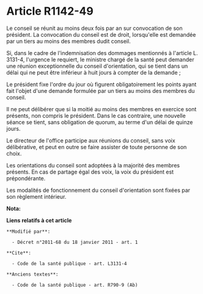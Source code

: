 # Article R1142-49

Le conseil se réunit au moins deux fois par an sur convocation de son président. La convocation du conseil est de droit,
lorsqu'elle est demandée par un tiers au moins des membres dudit conseil. 

Si, dans le cadre de l'indemnisation des dommages mentionnés à l'article L. 3131-4, l'urgence le requiert, le ministre chargé
de la santé peut demander une réunion exceptionnelle du conseil d'orientation, qui se tient dans un délai qui ne peut être
inférieur à huit jours à compter de la demande ; 

Le président fixe l'ordre du jour où figurent obligatoirement les points ayant fait l'objet d'une demande formulée par un
tiers au moins des membres du conseil. 

Il ne peut délibérer que si la moitié au moins des membres en exercice sont présents, non compris le président. Dans le cas
contraire, une nouvelle séance se tient, sans obligation de quorum, au terme d'un délai de quinze jours. 

Le directeur de l'office participe aux réunions du conseil, sans voix délibérative, et peut en outre se faire assister de
toute personne de son choix. 

Les orientations du conseil sont adoptées à la majorité des membres présents. En cas de partage égal des voix, la voix du
président est prépondérante. 

Les modalités de fonctionnement du conseil d'orientation sont fixées par son règlement intérieur.

**Nota:**



**Liens relatifs à cet article**

	**Modifié par**:

	  - Décret n°2011-68 du 18 janvier 2011 - art. 1

	**Cite**:

	  - Code de la santé publique - art. L3131-4

	**Anciens textes**:

	  - Code de la santé publique - art. R790-9 (Ab)
